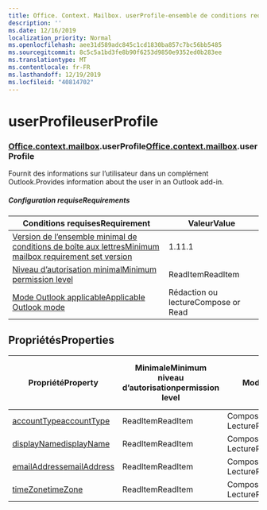 ```yaml
---
title: Office. Context. Mailbox. userProfile-ensemble de conditions requises 1,6
description: ''
ms.date: 12/16/2019
localization_priority: Normal
ms.openlocfilehash: aee31d589adc845c1cd1830ba857c7bc56bb5485
ms.sourcegitcommit: 8c5c5a1bd3fe8b90f6253d9850e9352ed0b283ee
ms.translationtype: MT
ms.contentlocale: fr-FR
ms.lasthandoff: 12/19/2019
ms.locfileid: "40814702"
---
```

# <a name="userprofile"></a><span data-ttu-id="77dd0-102">userProfile</span><span class="sxs-lookup"><span data-stu-id="77dd0-102">userProfile</span></span>

### <a name="officeofficemdcontextofficecontextmdmailboxofficecontextmailboxmduserprofile"></a><span data-ttu-id="77dd0-103">[Office](office.md)[.context](office.context.md)[.mailbox](office.context.mailbox.md).userProfile</span><span class="sxs-lookup"><span data-stu-id="77dd0-103">[Office](office.md)[.context](office.context.md)[.mailbox](office.context.mailbox.md).userProfile</span></span>

<span data-ttu-id="77dd0-104">Fournit des informations sur l’utilisateur dans un complément Outlook.</span><span class="sxs-lookup"><span data-stu-id="77dd0-104">Provides information about the user in an Outlook add-in.</span></span>

##### <a name="requirements"></a><span data-ttu-id="77dd0-105">Configuration requise</span><span class="sxs-lookup"><span data-stu-id="77dd0-105">Requirements</span></span>

|<span data-ttu-id="77dd0-106">Conditions requises</span><span class="sxs-lookup"><span data-stu-id="77dd0-106">Requirement</span></span>| <span data-ttu-id="77dd0-107">Valeur</span><span class="sxs-lookup"><span data-stu-id="77dd0-107">Value</span></span>|
|---|---|
|[<span data-ttu-id="77dd0-108">Version de l’ensemble minimal de conditions de boîte aux lettres</span><span class="sxs-lookup"><span data-stu-id="77dd0-108">Minimum mailbox requirement set version</span></span>](../../requirement-sets/outlook-api-requirement-sets.md)| <span data-ttu-id="77dd0-109">1.1</span><span class="sxs-lookup"><span data-stu-id="77dd0-109">1.1</span></span>|
|[<span data-ttu-id="77dd0-110">Niveau d’autorisation minimal</span><span class="sxs-lookup"><span data-stu-id="77dd0-110">Minimum permission level</span></span>](/outlook/add-ins/understanding-outlook-add-in-permissions)| <span data-ttu-id="77dd0-111">ReadItem</span><span class="sxs-lookup"><span data-stu-id="77dd0-111">ReadItem</span></span>|
|[<span data-ttu-id="77dd0-112">Mode Outlook applicable</span><span class="sxs-lookup"><span data-stu-id="77dd0-112">Applicable Outlook mode</span></span>](/outlook/add-ins/#extension-points)| <span data-ttu-id="77dd0-113">Rédaction ou lecture</span><span class="sxs-lookup"><span data-stu-id="77dd0-113">Compose or Read</span></span>|

## <a name="properties"></a><span data-ttu-id="77dd0-114">Propriétés</span><span class="sxs-lookup"><span data-stu-id="77dd0-114">Properties</span></span>

| <span data-ttu-id="77dd0-115">Propriété</span><span class="sxs-lookup"><span data-stu-id="77dd0-115">Property</span></span> | <span data-ttu-id="77dd0-116">Minimale</span><span class="sxs-lookup"><span data-stu-id="77dd0-116">Minimum</span></span><br><span data-ttu-id="77dd0-117">niveau d’autorisation</span><span class="sxs-lookup"><span data-stu-id="77dd0-117">permission level</span></span> | <span data-ttu-id="77dd0-118">Modes</span><span class="sxs-lookup"><span data-stu-id="77dd0-118">Modes</span></span> | <span data-ttu-id="77dd0-119">Type de retour</span><span class="sxs-lookup"><span data-stu-id="77dd0-119">Return type</span></span> | <span data-ttu-id="77dd0-120">Minimale</span><span class="sxs-lookup"><span data-stu-id="77dd0-120">Minimum</span></span><br><span data-ttu-id="77dd0-121">ensemble de conditions requises</span><span class="sxs-lookup"><span data-stu-id="77dd0-121">requirement set</span></span> |
|---|---|---|---|:---:|
| [<span data-ttu-id="77dd0-122">accountType</span><span class="sxs-lookup"><span data-stu-id="77dd0-122">accountType</span></span>](/javascript/api/outlook/office.userprofile?view=outlook-js-1.6#accounttype) | <span data-ttu-id="77dd0-123">ReadItem</span><span class="sxs-lookup"><span data-stu-id="77dd0-123">ReadItem</span></span> | <span data-ttu-id="77dd0-124">Composition</span><span class="sxs-lookup"><span data-stu-id="77dd0-124">Compose</span></span><br><span data-ttu-id="77dd0-125">Lecture</span><span class="sxs-lookup"><span data-stu-id="77dd0-125">Read</span></span> | <span data-ttu-id="77dd0-126">String</span><span class="sxs-lookup"><span data-stu-id="77dd0-126">String</span></span> | [<span data-ttu-id="77dd0-127">1,6</span><span class="sxs-lookup"><span data-stu-id="77dd0-127">1.6</span></span>](../requirement-set-1.6/outlook-requirement-set-1.6.md) |
| [<span data-ttu-id="77dd0-128">displayName</span><span class="sxs-lookup"><span data-stu-id="77dd0-128">displayName</span></span>](/javascript/api/outlook/office.userprofile?view=outlook-js-1.6#displayname) | <span data-ttu-id="77dd0-129">ReadItem</span><span class="sxs-lookup"><span data-stu-id="77dd0-129">ReadItem</span></span> | <span data-ttu-id="77dd0-130">Composition</span><span class="sxs-lookup"><span data-stu-id="77dd0-130">Compose</span></span><br><span data-ttu-id="77dd0-131">Lecture</span><span class="sxs-lookup"><span data-stu-id="77dd0-131">Read</span></span> | <span data-ttu-id="77dd0-132">String</span><span class="sxs-lookup"><span data-stu-id="77dd0-132">String</span></span> | [<span data-ttu-id="77dd0-133">1.1</span><span class="sxs-lookup"><span data-stu-id="77dd0-133">1.1</span></span>](../requirement-set-1.1/outlook-requirement-set-1.1.md) |
| [<span data-ttu-id="77dd0-134">emailAddress</span><span class="sxs-lookup"><span data-stu-id="77dd0-134">emailAddress</span></span>](/javascript/api/outlook/office.userprofile?view=outlook-js-1.6#emailaddress) | <span data-ttu-id="77dd0-135">ReadItem</span><span class="sxs-lookup"><span data-stu-id="77dd0-135">ReadItem</span></span> | <span data-ttu-id="77dd0-136">Composition</span><span class="sxs-lookup"><span data-stu-id="77dd0-136">Compose</span></span><br><span data-ttu-id="77dd0-137">Lecture</span><span class="sxs-lookup"><span data-stu-id="77dd0-137">Read</span></span> | <span data-ttu-id="77dd0-138">String</span><span class="sxs-lookup"><span data-stu-id="77dd0-138">String</span></span> | [<span data-ttu-id="77dd0-139">1.1</span><span class="sxs-lookup"><span data-stu-id="77dd0-139">1.1</span></span>](../requirement-set-1.1/outlook-requirement-set-1.1.md) |
| [<span data-ttu-id="77dd0-140">timeZone</span><span class="sxs-lookup"><span data-stu-id="77dd0-140">timeZone</span></span>](/javascript/api/outlook/office.userprofile?view=outlook-js-1.6#timezone) | <span data-ttu-id="77dd0-141">ReadItem</span><span class="sxs-lookup"><span data-stu-id="77dd0-141">ReadItem</span></span> | <span data-ttu-id="77dd0-142">Composition</span><span class="sxs-lookup"><span data-stu-id="77dd0-142">Compose</span></span><br><span data-ttu-id="77dd0-143">Lecture</span><span class="sxs-lookup"><span data-stu-id="77dd0-143">Read</span></span> | <span data-ttu-id="77dd0-144">String</span><span class="sxs-lookup"><span data-stu-id="77dd0-144">String</span></span> | [<span data-ttu-id="77dd0-145">1.1</span><span class="sxs-lookup"><span data-stu-id="77dd0-145">1.1</span></span>](../requirement-set-1.1/outlook-requirement-set-1.1.md) |
